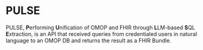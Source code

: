 # PULSE
PULSE, **P**erforming **U**nification of OMOP and FHIR through **L**LM-based **S**QL **E**xtraction, is an API that received queries from credentialed users in natural language to an OMOP DB and returns the result as a FHIR Bundle.
